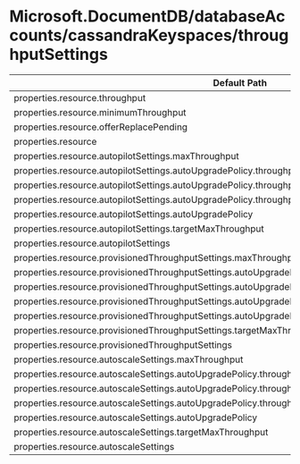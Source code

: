 # Microsoft.DocumentDB/databaseAccounts/cassandraKeyspaces/throughputSettings

| Default Path | Alias |
|---|---|
| properties.resource.throughput | Microsoft.DocumentDB/databaseAccounts/cassandraKeyspaces/throughputSettings/default.resource.throughput |
| properties.resource.minimumThroughput | Microsoft.DocumentDB/databaseAccounts/cassandraKeyspaces/throughputSettings/default.resource.minimumThroughput |
| properties.resource.offerReplacePending | Microsoft.DocumentDB/databaseAccounts/cassandraKeyspaces/throughputSettings/default.resource.offerReplacePending |
| properties.resource | Microsoft.DocumentDB/databaseAccounts/cassandraKeyspaces/throughputSettings/default.resource |
| properties.resource.autopilotSettings.maxThroughput | Microsoft.DocumentDB/databaseAccounts/cassandraKeyspaces/throughputSettings/default.resource.autopilotSettings.maxThroughput |
| properties.resource.autopilotSettings.autoUpgradePolicy.throughputPolicy.isEnabled | Microsoft.DocumentDB/databaseAccounts/cassandraKeyspaces/throughputSettings/default.resource.autopilotSettings.autoUpgradePolicy.throughputPolicy.isEnabled |
| properties.resource.autopilotSettings.autoUpgradePolicy.throughputPolicy.incrementPercent | Microsoft.DocumentDB/databaseAccounts/cassandraKeyspaces/throughputSettings/default.resource.autopilotSettings.autoUpgradePolicy.throughputPolicy.incrementPercent |
| properties.resource.autopilotSettings.autoUpgradePolicy.throughputPolicy | Microsoft.DocumentDB/databaseAccounts/cassandraKeyspaces/throughputSettings/default.resource.autopilotSettings.autoUpgradePolicy.throughputPolicy |
| properties.resource.autopilotSettings.autoUpgradePolicy | Microsoft.DocumentDB/databaseAccounts/cassandraKeyspaces/throughputSettings/default.resource.autopilotSettings.autoUpgradePolicy |
| properties.resource.autopilotSettings.targetMaxThroughput | Microsoft.DocumentDB/databaseAccounts/cassandraKeyspaces/throughputSettings/default.resource.autopilotSettings.targetMaxThroughput |
| properties.resource.autopilotSettings | Microsoft.DocumentDB/databaseAccounts/cassandraKeyspaces/throughputSettings/default.resource.autopilotSettings |
| properties.resource.provisionedThroughputSettings.maxThroughput | Microsoft.DocumentDB/databaseAccounts/cassandraKeyspaces/throughputSettings/default.resource.provisionedThroughputSettings.maxThroughput |
| properties.resource.provisionedThroughputSettings.autoUpgradePolicy.throughputPolicy.isEnabled | Microsoft.DocumentDB/databaseAccounts/cassandraKeyspaces/throughputSettings/default.resource.provisionedThroughputSettings.autoUpgradePolicy.throughputPolicy.isEnabled |
| properties.resource.provisionedThroughputSettings.autoUpgradePolicy.throughputPolicy.incrementPercent | Microsoft.DocumentDB/databaseAccounts/cassandraKeyspaces/throughputSettings/default.resource.provisionedThroughputSettings.autoUpgradePolicy.throughputPolicy.incrementPercent |
| properties.resource.provisionedThroughputSettings.autoUpgradePolicy.throughputPolicy | Microsoft.DocumentDB/databaseAccounts/cassandraKeyspaces/throughputSettings/default.resource.provisionedThroughputSettings.autoUpgradePolicy.throughputPolicy |
| properties.resource.provisionedThroughputSettings.autoUpgradePolicy | Microsoft.DocumentDB/databaseAccounts/cassandraKeyspaces/throughputSettings/default.resource.provisionedThroughputSettings.autoUpgradePolicy |
| properties.resource.provisionedThroughputSettings.targetMaxThroughput | Microsoft.DocumentDB/databaseAccounts/cassandraKeyspaces/throughputSettings/default.resource.provisionedThroughputSettings.targetMaxThroughput |
| properties.resource.provisionedThroughputSettings | Microsoft.DocumentDB/databaseAccounts/cassandraKeyspaces/throughputSettings/default.resource.provisionedThroughputSettings |
| properties.resource.autoscaleSettings.maxThroughput | Microsoft.DocumentDB/databaseAccounts/cassandraKeyspaces/throughputSettings/default.resource.autoscaleSettings.maxThroughput |
| properties.resource.autoscaleSettings.autoUpgradePolicy.throughputPolicy.isEnabled | Microsoft.DocumentDB/databaseAccounts/cassandraKeyspaces/throughputSettings/default.resource.autoscaleSettings.autoUpgradePolicy.throughputPolicy.isEnabled |
| properties.resource.autoscaleSettings.autoUpgradePolicy.throughputPolicy.incrementPercent | Microsoft.DocumentDB/databaseAccounts/cassandraKeyspaces/throughputSettings/default.resource.autoscaleSettings.autoUpgradePolicy.throughputPolicy.incrementPercent |
| properties.resource.autoscaleSettings.autoUpgradePolicy.throughputPolicy | Microsoft.DocumentDB/databaseAccounts/cassandraKeyspaces/throughputSettings/default.resource.autoscaleSettings.autoUpgradePolicy.throughputPolicy |
| properties.resource.autoscaleSettings.autoUpgradePolicy | Microsoft.DocumentDB/databaseAccounts/cassandraKeyspaces/throughputSettings/default.resource.autoscaleSettings.autoUpgradePolicy |
| properties.resource.autoscaleSettings.targetMaxThroughput | Microsoft.DocumentDB/databaseAccounts/cassandraKeyspaces/throughputSettings/default.resource.autoscaleSettings.targetMaxThroughput |
| properties.resource.autoscaleSettings | Microsoft.DocumentDB/databaseAccounts/cassandraKeyspaces/throughputSettings/default.resource.autoscaleSettings |

